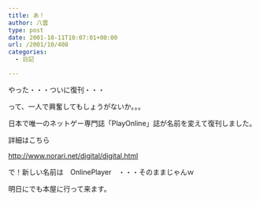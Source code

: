 ```yaml
---
title: あ！
author: 八雲
type: post
date: 2001-10-11T10:07:01+00:00
url: /2001/10/408
categories:
  - 日記

---
```

やった・・・ついに復刊・・・
  
って、一人で興奮してもしょうがないか。。。

日本で唯一のネットゲー専門誌「PlayOnline」誌が名前を変えて復刊しました。
  
詳細はこちら
  
http://www.norari.net/digital/digital.html

で！新しい名前は　OnlinePlayer　・・・そのままじゃんｗ
  
明日にでも本屋に行って来ます。